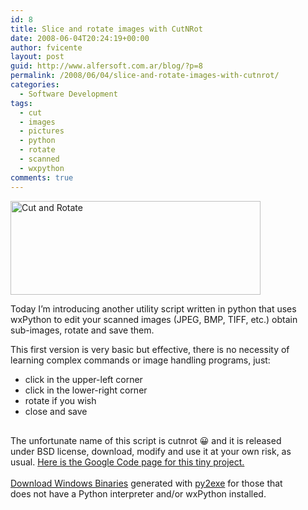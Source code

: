 ```yaml
---
id: 8
title: Slice and rotate images with CutNRot
date: 2008-06-04T20:24:19+00:00
author: fvicente
layout: post
guid: http://www.alfersoft.com.ar/blog/?p=8
permalink: /2008/06/04/slice-and-rotate-images-with-cutnrot/
categories:
  - Software Development
tags:
  - cut
  - images
  - pictures
  - python
  - rotate
  - scanned
  - wxpython
comments: true
---
```

<div id="wikicontent" style="padding: 0pt 3em 1.2em 0pt;">
  <p>
    <img src="http://www.alfersoft.com.ar/files/cutnrot.jpg" alt="Cut and Rotate" width="400" height="150" />
  </p>
  
  <p>
    Today I&#8217;m introducing another utility script written in python that uses wxPython to edit your scanned images (JPEG, BMP, TIFF, etc.) obtain sub-images, rotate and save them.
  </p>
  
  <p>
    <!--more-->This first version is very basic but effective, there is no necessity of learning complex commands or image handling programs, just:
  </p>
  
  <ul>
    <li>
      click in the upper-left corner
    </li>
    <li>
      click in the lower-right corner
    </li>
    <li>
      rotate if you wish
    </li>
    <li>
      close and save
    </li>
  </ul>
</div>

<div id="wikicontent" style="padding: 0pt 3em 1.2em 0pt;">
  The unfortunate name of this script is cutnrot 😀 and it is released under BSD license, download, modify and use it at your own risk, as usual. <a title="Cut And Rotate" href="http://code.google.com/p/cutnrot/" target="_blank">Here is the Google Code page for this tiny project.</a>
</div>

<div style="padding: 0pt 3em 1.2em 0pt;">
  <a title="cutnrot Windows Binaries" href="http://cutnrot.googlecode.com/files/cutnrot_win32_bin.zip">Download Windows Binaries</a> generated with <a title="py2exe" href="http://www.py2exe.org/" target="_blank">py2exe</a> for those that does not have a Python interpreter and/or wxPython installed.
</div>
